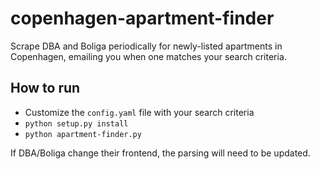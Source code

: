 # copenhagen-apartment-finder
Scrape DBA and Boliga periodically for newly-listed apartments in Copenhagen, emailing you when one matches your search criteria.

## How to run
- Customize the `config.yaml` file with your search criteria
- `python setup.py install`
- `python apartment-finder.py`

If DBA/Boliga change their frontend, the parsing will need to be updated.
